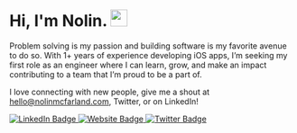 <h1>
  Hi, I'm Nolin.
  <img src="https://media.giphy.com/media/hvRJCLFzcasrR4ia7z/giphy.gif" width="30px"/>
</h1>

<p>
  Problem solving is my passion and building software is my favorite avenue to do so. With 1+ years of experience developing iOS apps, I’m seeking my first role as an engineer where I can learn, grow, and make an impact contributing to a team that I’m proud to be a part of.
  
  I love connecting with new people, give me a shout at hello@nolinmcfarland.com, Twitter, or on LinkedIn!
</p>

<div id="badges">
  <a href="https://www.linkedin.com/in/nolinmcfarland">
    <img src="https://img.shields.io/badge/LinkedIn-blue?style=for-the-badge&logo=linkedin&logoColor=white" alt="LinkedIn Badge"/>
  </a>
  <a href="https://nolinmcfarland.com">
    <img src="https://img.shields.io/badge/-MY%20PORTFOLIO-ff69b4?style=for-the-badge" alt="Website Badge"/>
  </a>
  <a href="https://twitter.com/nolinmcfarland">
    <img src="https://img.shields.io/badge/Twitter-blue?style=for-the-badge&logo=twitter&logoColor=white" alt="Twitter Badge"/>
  </a>
</div>
